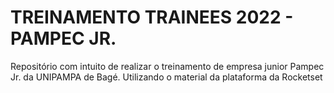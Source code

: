 # TREINAMENTO TRAINEES 2022 - PAMPEC JR.
Repositório com intuito de realizar o treinamento de empresa junior Pampec Jr. da UNIPAMPA de Bagé.
Utilizando o material da plataforma da Rocketset
